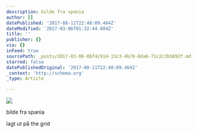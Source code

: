 ```yaml
---
description: bilde fra spania
author: []
datePublished: '2017-08-11T22:48:09.464Z'
dateModified: '2017-03-06T01:32:44.804Z'
title: ''
publisher: {}
via: {}
inFeed: true
sourcePath: _posts/2017-03-06-8bf4c914-13c3-4b79-8da6-71c2c3b5892f.md
starred: false
datePublishedOriginal: '2017-08-11T22:48:09.464Z'
_context: 'http://schema.org'
_type: Article

---
```

![](https://the-grid-user-content.s3-us-west-2.amazonaws.com/d2ce76bf-d830-4370-a8e5-e262c4bc4ecf.jpg)

bilde fra spania

lagt ut på the grid